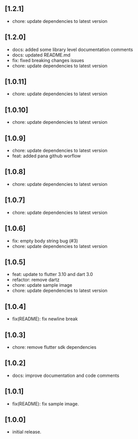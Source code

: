 ## [1.2.1]
- chore: update dependencies to latest version


## [1.2.0]
- docs: added some library level documentation comments
- docs: updated README.md
- fix: fixed breaking changes issues
- chore: update dependencies to latest version

## [1.0.11]

- chore: update dependencies to latest version

## [1.0.10]

- chore: update dependencies to latest version

## [1.0.9]

- chore: update dependencies to latest version
- feat: added pana github worflow

## [1.0.8]

- chore: update dependencies to latest version

## [1.0.7]

- chore: update dependencies to latest version

## [1.0.6]

- fix: empty body string bug (#3)
- chore: update dependencies to latest version

## [1.0.5]

- feat: update to flutter 3.10 and dart 3.0
- refactor: remove dartz
- chore: update sample image
- chore: update dependencies to latest version

## [1.0.4]

- fix(README): fix newline break

## [1.0.3]

- chore: remove flutter sdk dependencies

## [1.0.2]

- docs: improve documentation and code comments

## [1.0.1]

- fix(README): fix sample image.

## [1.0.0]

- initial release.